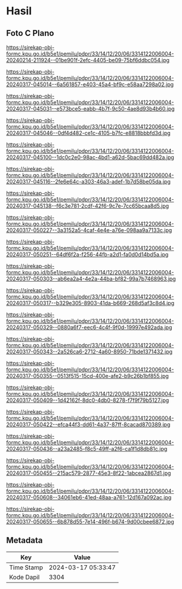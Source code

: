 # Hasil

## Foto C Plano

https://sirekap-obj-formc.kpu.go.id/b5e1/pemilu/pdpr/33/14/12/20/06/3314122006004-20240214-211924--01be901f-2efc-4405-be09-75bf6ddbc054.jpg

https://sirekap-obj-formc.kpu.go.id/b5e1/pemilu/pdpr/33/14/12/20/06/3314122006004-20240317-045014--6a561857-e403-45a4-bf9c-e58aa7298a02.jpg

https://sirekap-obj-formc.kpu.go.id/b5e1/pemilu/pdpr/33/14/12/20/06/3314122006004-20240317-045031--e573bce5-eabb-4b7f-9c50-4ae8d93b4b60.jpg

https://sirekap-obj-formc.kpu.go.id/b5e1/pemilu/pdpr/33/14/12/20/06/3314122006004-20240317-045046--0df4d482-ce1c-4105-b7fc-e8818bbbfd3d.jpg

https://sirekap-obj-formc.kpu.go.id/b5e1/pemilu/pdpr/33/14/12/20/06/3314122006004-20240317-045100--1dc0c2e0-98ac-4bd1-a62d-5bac69dd482a.jpg

https://sirekap-obj-formc.kpu.go.id/b5e1/pemilu/pdpr/33/14/12/20/06/3314122006004-20240317-045116--2fe6e64c-a303-46a3-adef-1b7d58be05da.jpg

https://sirekap-obj-formc.kpu.go.id/b5e1/pemilu/pdpr/33/14/12/20/06/3314122006004-20240317-045138--f6c3e781-2cdf-42f6-9c7e-7cc65bcaa8d5.jpg

https://sirekap-obj-formc.kpu.go.id/b5e1/pemilu/pdpr/33/14/12/20/06/3314122006004-20240317-050227--3a3152a5-4caf-4e4e-a76e-098aa9a7133c.jpg

https://sirekap-obj-formc.kpu.go.id/b5e1/pemilu/pdpr/33/14/12/20/06/3314122006004-20240317-050251--64df6f2a-f256-44fb-a2d1-fa0d0d14bd5a.jpg

https://sirekap-obj-formc.kpu.go.id/b5e1/pemilu/pdpr/33/14/12/20/06/3314122006004-20240317-050303--ab6ea2a4-4e2a-44ba-bf82-99a7b7468963.jpg

https://sirekap-obj-formc.kpu.go.id/b5e1/pemilu/pdpr/33/14/12/20/06/3314122006004-20240317-050317--b329e305-8903-41da-b669-268d5af3c8d4.jpg

https://sirekap-obj-formc.kpu.go.id/b5e1/pemilu/pdpr/33/14/12/20/06/3314122006004-20240317-050329--0880a6f7-eec6-4c4f-9f0d-19997e492ada.jpg

https://sirekap-obj-formc.kpu.go.id/b5e1/pemilu/pdpr/33/14/12/20/06/3314122006004-20240317-050343--2a526ca6-2712-4a60-8950-71bde1371432.jpg

https://sirekap-obj-formc.kpu.go.id/b5e1/pemilu/pdpr/33/14/12/20/06/3314122006004-20240317-050355--0513f515-15cd-400e-afe2-b9c26b1bf855.jpg

https://sirekap-obj-formc.kpu.go.id/b5e1/pemilu/pdpr/33/14/12/20/06/3314122006004-20240317-050409--1d42162f-8dc0-4db0-8278-f7f9f79b5127.jpg

https://sirekap-obj-formc.kpu.go.id/b5e1/pemilu/pdpr/33/14/12/20/06/3314122006004-20240317-050422--efca44f3-dd61-4a37-87ff-8cacad870389.jpg

https://sirekap-obj-formc.kpu.go.id/b5e1/pemilu/pdpr/33/14/12/20/06/3314122006004-20240317-050436--a23a2485-f8c5-49ff-a2f6-ca1f1d8db81c.jpg

https://sirekap-obj-formc.kpu.go.id/b5e1/pemilu/pdpr/33/14/12/20/06/3314122006004-20240317-050455--215ac579-2877-45e3-8f22-1abcea2867d1.jpg

https://sirekap-obj-formc.kpu.go.id/b5e1/pemilu/pdpr/33/14/12/20/06/3314122006004-20240317-050608--34061eb6-41ed-48aa-a761-12d167a092ac.jpg

https://sirekap-obj-formc.kpu.go.id/b5e1/pemilu/pdpr/33/14/12/20/06/3314122006004-20240317-050655--6b878d55-7e14-496f-b674-9d00cbee6872.jpg


## Metadata

| Key        | Value               |
| ---------- | ------------------- |
| Time Stamp | 2024-03-17 05:33:47 |
| Kode Dapil | 3304                |



